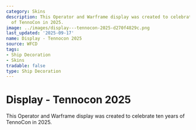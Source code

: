 ```yaml
---
category: Skins
description: This Operator and Warframe display was created to celebrate ten years
  of TennoCon in 2025.
image: ../images/display---tennocon-2025-d270f4829c.png
last_updated: '2025-09-17'
name: Display - Tennocon 2025
source: WFCD
tags:
- Ship Decoration
- Skins
tradable: false
type: Ship Decoration
---
```


# Display - Tennocon 2025

This Operator and Warframe display was created to celebrate ten years of TennoCon in 2025.


